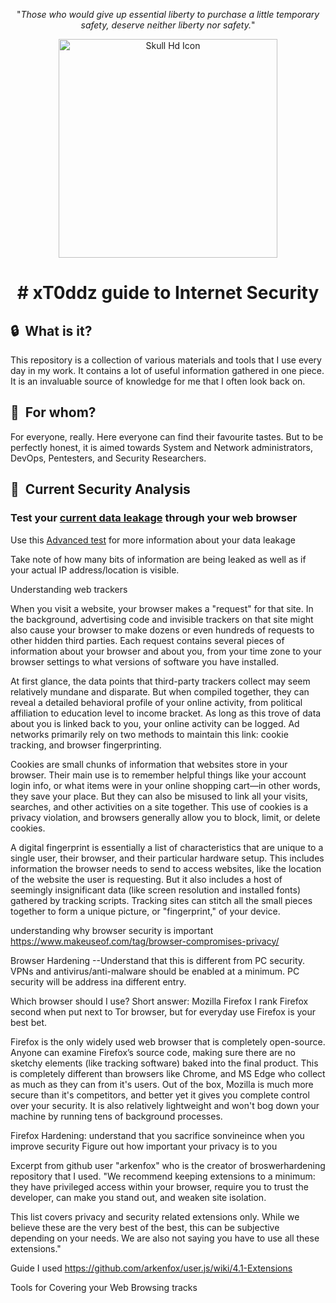 <p align="center">"<i>Those who would give up essential liberty to purchase a little temporary safety, deserve neither liberty nor safety.</i>"</p>

<p align="center"><a href="https://www.freeiconspng.com/img/5264" title="Image from freeiconspng.com"><img src="https://www.freeiconspng.com/uploads/skull-icon-25.png" width="350" alt="Skull Hd Icon" /></a></p>

# <p align="center"># xT0ddz guide to Internet Security</p>

## 🔒 &nbsp;What is it?

This repository is a collection of various materials and tools that I use every day in my work. It contains a lot of useful information gathered in one piece. It is an invaluable source of knowledge for me that I often look back on.

## :restroom: &nbsp;For whom?

For everyone, really. Here everyone can find their favourite tastes. But to be perfectly honest, it is aimed towards System and Network administrators, DevOps, Pentesters, and Security Researchers.

## 🤡 &nbsp;Current Security Analysis




### Test your [current data leakage](https://coveryourtracks.eff.org/) through your web browser
Use this [Advanced test](https://browserleaks.com/) for more information about your data leakage

Take note of how many bits of information are being leaked as well as if your actual IP address/location is visible.


Understanding web trackers

When you visit a website, your browser makes a "request" for that site. In the background, advertising code and invisible trackers on that site might also cause your browser to make dozens or even hundreds of requests to other hidden third parties. Each request contains several pieces of information about your browser and about you, from your time zone to your browser settings to what versions of software you have installed.

At first glance, the data points that third-party trackers collect may seem relatively mundane and disparate. But when compiled together, they can reveal a detailed behavioral profile of your online activity, from political affiliation to education level to income bracket. As long as this trove of data about you is linked back to you, your online activity can be logged. Ad networks primarily rely on two methods to maintain this link: cookie tracking, and browser fingerprinting.

Cookies are small chunks of information that websites store in your browser. Their main use is to remember helpful things like your account login info, or what items were in your online shopping cart—in other words, they save your place. But they can also be misused to link all your visits, searches, and other activities on a site together. This use of cookies is a privacy violation, and browsers generally allow you to block, limit, or delete cookies. 

A digital fingerprint is essentially a list of characteristics that are unique to a single user, their browser, and their particular hardware setup. This includes information the browser needs to send to access websites, like the location of the website the user is requesting. But it also includes a host of seemingly insignificant data (like screen resolution and installed fonts) gathered by tracking scripts. Tracking sites can stitch all the small pieces together to form a unique picture, or "fingerprint," of your device.

understanding why browser security is important
https://www.makeuseof.com/tag/browser-compromises-privacy/



Browser Hardening
--Understand that this is different from PC security. VPNs and antivirus/anti-malware should be enabled at a minimum. PC security will be address ina different entry.

Which browser should I use?
Short answer: Mozilla Firefox
I rank Firefox second when put next to Tor browser, but for everyday use Firefox is your best bet.

Firefox is the only widely used web browser that is completely open-source. Anyone can examine Firefox’s source code, making sure there are no sketchy elements (like tracking software) baked into the final product. This is completely different than browsers like Chrome, and MS Edge who collect as much as they can from it's users. Out of the box, Mozilla is much more secure than it's competitors, and better yet it gives you complete control over your security. It is also relatively lightweight and won't bog down your machine by running tens of background processes. 

Firefox Hardening:
understand that you sacrifice sonvineince when you improve security
Figure out how important your privacy is to you

Excerpt from github user "arkenfox" who is the creator of broswerhardening repository that I used.
"We recommend keeping extensions to a minimum: they have privileged access within your browser, require you to trust the developer, can make you stand out, and weaken site isolation.

This list covers privacy and security related extensions only. While we believe these are the very best of the best, this can be subjective depending on your needs. We are also not saying you have to use all these extensions."

Guide I used
https://github.com/arkenfox/user.js/wiki/4.1-Extensions 












Tools for Covering your Web Browsing tracks
